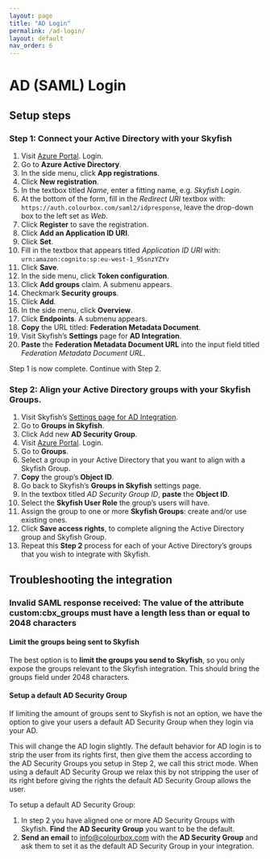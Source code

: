 ```yaml
---
layout: page
title: "AD Login"
permalink: /ad-login/
layout: default
nav_order: 6
---
```


# AD (SAML) Login

## Setup steps

### Step 1: Connect your Active Directory with your Skyfish

1. Visit [Azure Portal](https://portal.azure.com/). Login.
2. Go to **Azure Active Directory**.
3. In the side menu, click **App registrations**.
4. Click **New registration**.
5. In the textbox titled *Name*, enter a fitting name, e.g. *Skyfish Login*.
6. At the bottom of the form, fill in the *Redirect URI* textbox with: `https://auth.colourbox.com/saml2/idpresponse`, leave the drop-down box to the left set as *Web*.
7. Click **Register** to save the registration.
8. Click **Add an Application ID URI**.
9. Click **Set**.
10.  Fill in the textbox that appears titled *Application ID URI* with: `urn:amazon:cognito:sp:eu-west-1_95snzYZYv`
11. Click **Save**.
12. In the side menu, click **Token configuration**.
13. Click **Add groups** claim. A submenu appears.
14. Checkmark **Security groups**.
15. Click **Add**.
16. In the side menu, click **Overview**.
17. Click **Endpoints**. A submenu appears.
18. **Copy** the URL titled: **Federation Metadata Document**.
19. Visit Skyfish’s **Settings** page for **AD Integration**.
20. **Paste** the **Federation Metadata Document URL** into the input field titled *Federation Metadata Document URL*.

Step 1 is now complete. Continue with Step 2.

### Step 2: Align your Active Directory groups with your Skyfish Groups.

1. Visit Skyfish’s [Settings page for AD Integration](https://www.skyfish.com/account/ad-integration).
2. Go to **Groups in Skyfish**.
3. Click Add new **AD Security Group**.
4. Visit [Azure Portal](https://portal.azure.com/). Login.
5. Go to **Groups**.
6. Select a group in your Active Directory that you want to align with a Skyfish Group.
7. **Copy** the group’s **Object ID**.
8. Go back to Skyfish’s **Groups in Skyfish** settings page.
9. In the textbox titled *AD Security Group ID*, **paste** the **Object ID**.
10. Select the **Skyfish User Role** the group’s users will have.
11. Assign the group to one or more **Skyfish Groups**: create and/or use existing ones.
12. Click **Save access rights**, to complete aligning the Active Directory group and
    Skyfish Group.
13. Repeat this **Step 2** process for each of your Active Directory’s groups that you wish
    to integrate with Skyfish.

## Troubleshooting the integration

### Invalid SAML response received: The value of the attribute custom:cbx_groups must have a length less than or equal to 2048 characters

#### Limit the groups being sent to Skyfish

The best option is to **limit the groups you send to Skyfish**, so you only expose the groups relevant to the Skyfish integration. This should bring the groups field under 2048 characters.

#### Setup a default AD Security Group

If limiting the amount of groups sent to Skyfish is not an option, we have the option to give your users a default AD Security Group when they login via your AD.

This will change the AD login slightly. The default behavior for AD login is to strip the user from its rights first, then give them the access according to the AD Security Groups you setup in Step 2, we call this strict mode. When using a default AD Security Group we relax this by not stripping the user of its right before giving the rights the default AD Security Group allows the user.

To setup a default AD Security Group:

1. In step 2 you have aligned one or more AD Security Groups with Skyfish. **Find** the **AD Security Group** you want to be the default.
2. **Send an email** to info@colourbox.com with the **AD Security Group** and ask them to set it as the default AD Security Group in your integration.
